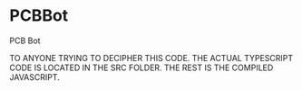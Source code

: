# PCBBot
PCB Bot

TO ANYONE TRYING TO DECIPHER THIS CODE. THE ACTUAL TYPESCRIPT CODE IS LOCATED IN THE SRC FOLDER. THE REST IS THE COMPILED JAVASCRIPT.
